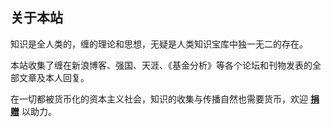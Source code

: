 ## 关于本站

知识是全人类的，缠的理论和思想，无疑是人类知识宝库中独一无二的存在。

本站收集了缠在新浪博客、强国、天涯、《基金分析》等各个论坛和刊物发表的全部文章及本人回复。

在一切都被货币化的资本主义社会，知识的收集与传播自然也需要货币，欢迎 **[捐赠](https://chzhshch.blog/donate)** 以助力。